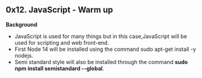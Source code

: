 ## 0x12. JavaScript - Warm up

**Background**
- JavaScript is used for many things but in this case,JavaScript will be used for scripting and web front-end.
- First Node 14 will be installed using the command sudo apt-get install -y nodejs.
- Semi standard style will also be installed through the command **sudo npm install semistandard --global**.
